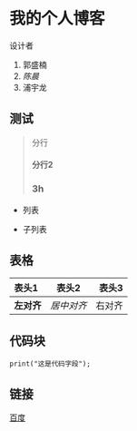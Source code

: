 # 我的个人博客


设计者
1. 郭盛楠
2. *陈晨*
3. 浦宇龙


## 测试
> 分行
> #### 分行2
> ### 3h


+ 列表
- 子列表

## 表格
表头1|表头2|表头3
:---|:---:|---:
**左对齐**|*居中对齐*|右对齐


## 代码块
```
print("这是代码字段");
```

## 链接
[百度](http://www.baidu.com)

